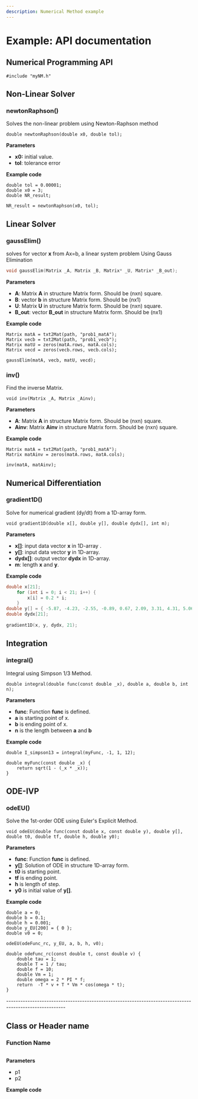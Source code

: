 ```yaml
---
description: Numerical Method example
---
```


# Example: API documentation

## Numerical Programming API

`#include "myNM.h"`

## Non-Linear Solver

### newtonRaphson()

Solves the non-linear problem using Newton-Raphson method

```
double newtonRaphson(double x0, double tol);
```

**Parameters**

* **x0:** initial value.
* **tol**:  tolerance error

**Example code**

```
double tol = 0.00001;
double x0 = 3;
double NR_result;
​
NR_result = newtonRaphson(x0, tol);
```

## Linear Solver

### gaussElim()

solves for vector **x** from Ax=b, a linear system problem Using Gauss Elimination

```cpp
void gaussElim(Matrix _A, Matrix _B, Matrix* _U, Matrix* _B_out);
```

**Parameters**

* **A**: Matrix **A** in structure Matrix form. Should be (nxn) square.
* **B**: vector **b** in structure Matrix form. Should be (nx1)
* **U**: Matrix **U** in structure Matrix form. Should be (nxn) square.
* **B\_out**: vector **B\_out** in structure Matrix form. Should be (nx1)

**Example code**

```
Matrix matA = txt2Mat(path, "prob1_matA");
Matrix vecb = txt2Mat(path, "prob1_vecb");
Matrix matU = zeros(matA.rows, matA.cols);
Matrix vecd = zeros(vecb.rows, vecb.cols);
​
gaussElim(matA, vecb, matU, vecd);
```

### inv()

Find the inverse Matrix.

```
void inv(Matrix _A, Matrix _Ainv);
```

**Parameters**

* **A**: Matrix **A** in structure Matrix form. Should be (nxn) square.
* **Ainv**: Matrix **Ainv** in structure Matrix form. Should be (nxn) square.

**Example code**

```
Matrix matA = txt2Mat(path, "prob1_matA");
Matrix matAinv = zeros(matA.rows, matA.cols);
​
inv(matA, matAinv);
```

###

## Numerical Differentiation

### gradient1D()

Solve for numerical gradient (dy/dt) from a 1D-array form.

```
void gradient1D(double x[], double y[], double dydx[], int m);
```

**Parameters**

* **x\[]**: input data vector **x** in 1D-array .
* **y\[]**: input data vector **y** in 1D-array.
* **dydx\[]**: output vector **dydx** in 1D-array.
* **m**:  length **x** and **y**.

**Example code**

```cpp
double x[21];
    for (int i = 0; i < 21; i++) {
        x[i] = 0.2 * i;
    }
double y[] = { -5.87, -4.23, -2.55, -0.89, 0.67, 2.09, 3.31, 4.31, 5.06, 5.55, 5.78, 5.77, 5.52, 5.08, 4.46, 3.72, 2.88, 2.00, 1.10, 0.23, -0.59 };
double dydx[21];
​
gradient1D(x, y, dydx, 21);
```

## Integration

### integral()

Integral using Simpson 1/3 Method.

```
double integral(double func(const double _x), double a, double b, int n);
```

**Parameters**

* **func**: Function **func** is defined.
* **a** is starting point of x.
* **b** is ending point of x.
* **n** is the length between **a** and **b**

**Example code**

```
double I_simpson13 = integral(myFunc, -1, 1, 12);

double myFunc(const double _x) {
	return sqrt(1 - (_x * _x));
}
```

## ODE-IVP

### odeEU()

Solve the 1st-order ODE using Euler's Explicit Method.

```
void odeEU(double func(const double x, const double y), double y[], double t0, double tf, double h, double y0);
```

**Parameters**

* **func**: Function **func** is defined.
* **y\[]**: Solution of ODE in structure 1D-array form.
* **t0** is starting point.
* **tf** is ending point.
* **h** is length of step.
* **y0** is initial value of **y\[]**.

**Example code**

```
double a = 0;
double b = 0.1;
double h = 0.001;
double y_EU[200] = { 0 };
double v0 = 0;

odeEU(odeFunc_rc, y_EU, a, b, h, v0);

double odeFunc_rc(const double t, const double v) {
	double tau = 1;
	double T = 1 / tau;
	double f = 10;
	double Vm = 1;
	double omega = 2 * PI * f;
	return  -T * v + T * Vm * cos(omega * t);
}
```

\-------------------------------------------------------------------------------------------------------

## Class or Header name

### Function Name

```
```

**Parameters**

* p1
* p2

**Example code**

```
```
